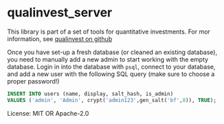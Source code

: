 # qualinvest_server

This library is part of a set of tools for quantitative investments.
For mor information, see [qualinvest on github](https://github.com/xemwebe/qualinvest)

Once you have set-up a fresh database (or cleaned an existing database), you need to manually add
a new admin to start working with the empty database. Login in into the database with `psql`,
connect to your database, and add a new user with the following SQL query (make sure to choose
a proper password!)

```SQL
INSERT INTO users (name, display, salt_hash, is_admin)
VALUES ('admin', 'Admin', crypt('admin123',gen_salt('bf',8)), TRUE);
```

License: MIT OR Apache-2.0
